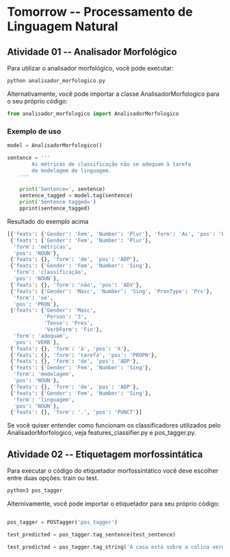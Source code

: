 # Tomorrow -- Processamento de Linguagem Natural

## Atividade 01 -- Analisador Morfológico

Para utilizar o analisador morfológico, você pode executar:
```bash
python analisador_morfologico.py
```

Alternativamente, você pode importar a classe AnalisadorMorfologico para o seu próprio código:

```python
from analisador_morfologico import AnalisadorMorfologico
```

### Exemplo de uso
```python
model = AnalisadorMorfologico()

sentence = '''
        As métricas de classificação não se adequam à tarefa
        de modelagem de linguagem.
    '''

    print('Sentence=', sentence)
    sentence_tagged = model.tag(sentence)
    print('Sentence tagged=')
    pprint(sentence_tagged)
```
Resultado do exemplo acima

```python
[{'feats': {'Gender': 'Fem', 'Number': 'Plur'}, 'form': 'As', 'pos': 'DET'},
 {'feats': {'Gender': 'Fem', 'Number': 'Plur'},
  'form': 'métricas',
  'pos': 'NOUN'},
 {'feats': {}, 'form': 'de', 'pos': 'ADP'},
 {'feats': {'Gender': 'Fem', 'Number': 'Sing'},
  'form': 'classificação',
  'pos': 'NOUN'},
 {'feats': {}, 'form': 'não', 'pos': 'ADV'},
 {'feats': {'Gender': 'Masc', 'Number': 'Sing', 'PronType': 'Prs'},
  'form': 'se',
  'pos': 'PRON'},
 {'feats': {'Gender': 'Masc',
            'Person': '3',
            'Tense': 'Pres',
            'VerbForm': 'Fin'},
  'form': 'adequam',
  'pos': 'VERB'},
 {'feats': {}, 'form': 'à', 'pos': 'X'},
 {'feats': {}, 'form': 'tarefa', 'pos': 'PROPN'},
 {'feats': {}, 'form': 'de', 'pos': 'ADP'},
 {'feats': {'Gender': 'Fem', 'Number': 'Sing'},
  'form': 'modelagem',
  'pos': 'NOUN'},
 {'feats': {}, 'form': 'de', 'pos': 'ADP'},
 {'feats': {'Gender': 'Fem', 'Number': 'Sing'},
  'form': 'linguagem',
  'pos': 'NOUN'},
 {'feats': {}, 'form': '.', 'pos': 'PUNCT'}]
```

Se você quiser entender como funcionam os classificadores utilizados pelo AnalisadorMorfologico, veja features_classifier.py e pos_tagger.py.

## Atividade 02 -- Etiquetagem morfossintática

Para executar o código do etiquetador morfossintático você deve escolher entre duas opções: train ou test.

```bash
python3 pos_tagger
```

Alternivamente, você pode importar o etiquetador para seu próprio código:

```python

pos_tagger = POSTagger('pos_tagger')

test_predicted = pos_tagger.tag_sentence(test_sentence)

test_predicted = pos_tagger.tag_string('A casa está sobre a colina verde.')
```
